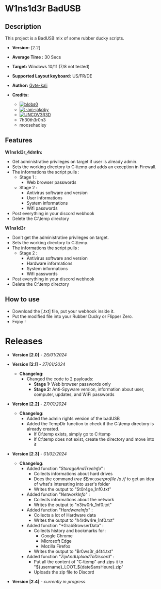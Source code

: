 # W1ns1d3r BadUSB

## Description

This project is a BadUSB mix of some rubber ducky scripts.

- **Version:** [2.2]
- **Average Time :** 30 Secs
- **Target:** Windows 10/11 (7/8 not tested)
- **Supported Layout keyboard:** US/FR/DE
- **Author:** [Gvte-kali](https://github.com/Gvte-Kali/BadStuffHosting)
  
- **Credits:**
  - [![blobs0](https://img.shields.io/badge/blobs0-Ultimate%20Flipper%20Grabber-brightgreen)](https://github.com/blobs0/Ultimate-Flipper-Grabber)
  - [![I-am-jakoby](https://img.shields.io/badge/I--am--jakoby-Discord%20Webhooks%20Functions-blue)](https://github.com/I-am-jakoby)
  - [![UNCOV3R3D](https://img.shields.io/badge/UNCOV3R3D-Statut-orange)](https://github.com/UNC0V3R3D)
  - 7h30th3r0n3
  - moosehadley

## Features 

**W1ns1d3r_4dm1n:** 
- Get administrative privileges on target if user is already admin.
- Sets the working directory to C:\temp and adds an exception in Firewall.
- The informations the script pulls :
    - Stage 1 :
        - Web browser passwords
    - Stage 2 :
        - Antivirus software and version
        - User informations
        - System informations
        - Wifi passwords
- Post everything in your discord webhook
- Delete the C:\temp directory
  
**W1ns1d3r** 
- Don't get the administrative privileges on target.
- Sets the working directory to C:\temp.
- The informations the script pulls :
    - Stage 2 :
        - Antivirus software and version
        - Hardware informations
        - System informations
        - Wifi passwords
- Post everything in your discord webhook
- Delete the C:\temp directory
  
## How to use
- Download the [.txt] file, put your webhook inside it. 
- Put the modified file into your Rubber Ducky or Flipper Zero.
- Enjoy !


# Releases

- **Version [2.0]** - *26/01/2024*
  
- **Version [2.1]** - *27/01/2024*
  - **Changelog:**
    - Changed the code to 2 payloads:
      - **Stage 1:** Web browser passwords only
      - **Stage 2:** Anti-Spyware version, information about user, computer, updates, and WiFi passwords
        
- **Version [2.2]** - *27/01/2024*
  - **Changelog:**
    - Added the admin rights version of the badUSB
    - Added the TempDir function to check if the C:\temp directory is already created.
      - If C:\temp exists, simply go to C:\temp
      - If C:\temp does not exist, create the directory and move into it
        
- **Version [2.3]** - *01/02/2024*
  - **Changelog:**
    - Added function "*StorageAndTreeInfo*" :
      - Collects informations about hard drives
      - Does the command *tree $Env:userprofile /a /f* to get an idea of what's interesting into user's folder
      - Writes the output to "St0r4ge_1nf0.txt"
    - Added function "*NetworkInfo*" :
      - Collects informations about the network
      - Writes the output to "n3tw0rk_1nf0.txt"
    - Added function "*HardwareInfo*" :
      - Collects a lot of Hardware data
      - Writes the output to "h4rdw4re_1nf0.txt"
    - Added function "*GrabBrowserData" :
      - Collects history and bookmarks for :
        - Google Chrome
        - Microsoft Edge
        - Mozilla Firefox
      - Writes the output to "Br0ws3r_d4t4.txt"
    - Added function "*ZipAndUploadToDiscord*" :
      - Put all the content of "C:\temp" and zips it to "${username}_LOOT_${dateSansHeure}.zip"
      - Uploads the zip file to Discord
        
- **Version [2.4]** - *currently in progress*

